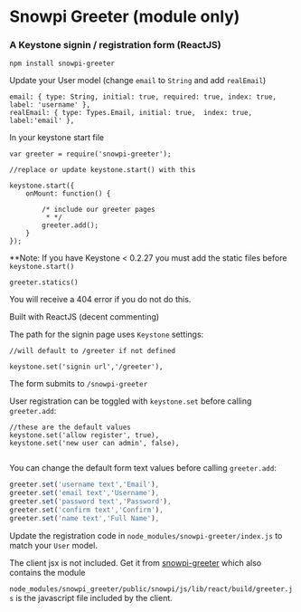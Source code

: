 # Snowpi Greeter (module only)
### A Keystone signin / registration form (ReactJS)

```
npm install snowpi-greeter
```

Update your User model (change `email` to `String` and add `realEmail`)
```
email: { type: String, initial: true, required: true, index: true, label: 'username' },
realEmail: { type: Types.Email, initial: true,  index: true, label:'email' },
```

In your keystone start file 

```
var greeter = require('snowpi-greeter');

//replace or update keystone.start() with this

keystone.start({
	onMount: function() {
		
		/* include our greeter pages
		 * */
		greeter.add();
	}
});

```

**Note:
If you have Keystone < 0.2.27 you must add the static files before `keystone.start()`
```
greeter.statics()

```
You will receive a 404 error if you do not do this.

Built with ReactJS (decent commenting)

The path for the signin page uses `Keystone` settings:
```
//will default to /greeter if not defined

keystone.set('signin url','/greeter'),
```
The form submits to `/snowpi-greeter`

User registration can be toggled with `keystone.set` before calling `greeter.add`:
```
//these are the default values
keystone.set('allow register', true),
keystone.set('new user can admin', false),


```

You can change the default form text values before calling `greeter.add`:

```javascript
greeter.set('username text','Email'),
greeter.set('email text','Username'),
greeter.set('password text','Password'),
greeter.set('confirm text','Confirm'),
greeter.set('name text','Full Name'),
```

Update the registration code in `node_modules/snowpi-greeter/index.js` to match your `User` model.



The client jsx is not included.  Get it from [snowpi-greeter](https://github.com/snowkeeper/snowpi-greeter) which also contains the module

`node_modules/snowpi_greeter/public/snowpi/js/lib/react/build/greeter.js` is the javascript file included by the client.
